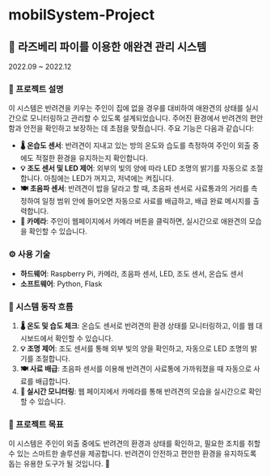 # mobilSystem-Project

## 🐾 라즈베리 파이를 이용한 애완견 관리 시스템
2022.09 ~ 2022.12

### 📜 프로젝트 설명
이 시스템은 반려견을 키우는 주인이 집에 없을 경우를 대비하여 애완견의 상태를 실시간으로 모니터링하고 관리할 수 있도록 설계되었습니다. 주어진 환경에서 반려견의 편안함과 안전을 확인하고 보장하는 데 초점을 맞췄습니다. 주요 기능은 다음과 같습니다:

- **🌡️ 온습도 센서**: 반려견이 지내고 있는 방의 온도와 습도를 측정하여 주인이 외출 중에도 적절한 환경을 유지하는지 확인합니다.
- **💡 조도 센서 및 LED 제어**: 외부의 빛의 양에 따라 LED 조명의 밝기를 자동으로 조절합니다. 아침에는 LED가 꺼지고, 저녁에는 켜집니다.
- **🍽️ 초음파 센서**: 반려견이 밥을 달라고 할 때, 초음파 센서로 사료통과의 거리를 측정하여 일정 범위 안에 들어오면 자동으로 사료를 배급하고, 배급 완료 메시지를 출력합니다.
- **📸 카메라**: 주인이 웹페이지에서 카메라 버튼을 클릭하면, 실시간으로 애완견의 모습을 확인할 수 있습니다.

### ⚙️ 사용 기술
- **하드웨어**: Raspberry Pi, 카메라, 초음파 센서, LED, 조도 센서, 온습도 센서
- **소프트웨어**: Python, Flask

### 🔄 시스템 동작 흐름
1. **🌡️ 온도 및 습도 체크**: 온습도 센서로 반려견의 환경 상태를 모니터링하고, 이를 웹 대시보드에서 확인할 수 있습니다.
2. **💡 조명 제어**: 조도 센서를 통해 외부 빛의 양을 확인하고, 자동으로 LED 조명의 밝기를 조절합니다.
3. **🍽️ 사료 배급**: 초음파 센서를 이용해 반려견이 사료통에 가까워졌을 때 자동으로 사료를 배급합니다.
4. **📸 실시간 모니터링**: 웹 페이지에서 카메라를 통해 반려견의 모습을 실시간으로 확인할 수 있습니다.

### 🎯 프로젝트 목표
이 시스템은 주인이 외출 중에도 반려견의 환경과 상태를 확인하고, 필요한 조치를 취할 수 있는 스마트한 솔루션을 제공합니다. 반려견이 안전하고 편안한 환경을 유지하도록 돕는 유용한 도구가 될 것입니다. 🐶
